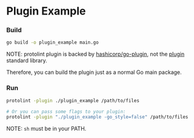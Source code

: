 # Plugin Example

### Build

```bash
go build -o plugin_example main.go
```

NOTE: protolint plugin is backed by [hashicorp/go-plugin](https://github.com/hashicorp/go-plugin), not the [plugin](https://golang.org/pkg/plugin/) standard library.

Therefore, you can build the plugin just as a normal Go main package.

### Run

```bash
protolint -plugin ./plugin_example /path/to/files

# Or you can pass some flags to your plugin:
protolint -plugin "./plugin_example -go_style=false" /path/to/files
```

NOTE: `sh` must be in your PATH.
